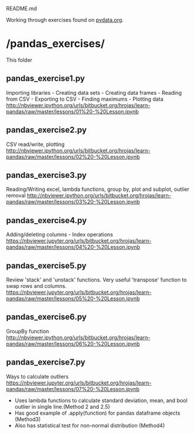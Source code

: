 README.md

Working through exercises found on [pydata.org](https://pandas.pydata.org/pandas-docs/stable/tutorials.html).

# /pandas_exercises/
This folder

## pandas_exercise1.py
Importing libraries - Creating data sets - Creating data frames - Reading from CSV - Exporting to CSV - Finding maximums - Plotting data
http://nbviewer.ipython.org/urls/bitbucket.org/hrojas/learn-pandas/raw/master/lessons/01%20-%20Lesson.ipynb

## pandas_exercise2.py
CSV read/write, plotting
http://nbviewer.ipython.org/urls/bitbucket.org/hrojas/learn-pandas/raw/master/lessons/02%20-%20Lesson.ipynb

## pandas_exercise3.py
Reading/Writing excel, lambda functions, group by, plot and subplot, outlier removal
http://nbviewer.ipython.org/urls/bitbucket.org/hrojas/learn-pandas/raw/master/lessons/03%20-%20Lesson.ipynb

## pandas_exercise4.py
Adding/deleting columns - Index operations
https://nbviewer.jupyter.org/urls/bitbucket.org/hrojas/learn-pandas/raw/master/lessons/04%20-%20Lesson.ipynb

## pandas_exercise5.py
Review 'stack' and 'unstack' functions. Very useful 'transpose' function to swap rows and columns.
https://nbviewer.jupyter.org/urls/bitbucket.org/hrojas/learn-pandas/raw/master/lessons/05%20-%20Lesson.ipynb

## pandas_exercise6.py
GroupBy function
http://nbviewer.ipython.org/urls/bitbucket.org/hrojas/learn-pandas/raw/master/lessons/06%20-%20Lesson.ipynb

## pandas_exercise7.py
Ways to calculate outliers
https://nbviewer.jupyter.org/urls/bitbucket.org/hrojas/learn-pandas/raw/master/lessons/07%20-%20Lesson.ipynb
- Uses lambda functions to calculate standard deviation, mean, and bool outlier in single line.(Method 2 and 2.5)
- Has good example of .apply(function) for pandas dataframe objects (Method3)
- Also has statistical test for non-normal distribution (Method4)